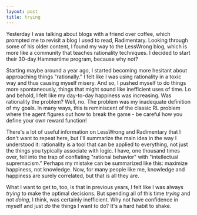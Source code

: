 ```yaml
---
layout: post
title: trying
---
```


Yesterday I was talking about blogs with a friend over coffee, which prompted me to revisit a blog I used to read, Radimentary. Looking through some of his older content, I found my way to the LessWrong blog, which is more like a community that teaches rationality techniques. I decided to start their 30-day Hammertime program, because why not? 

Starting maybe around a year ago, I started becoming more hesitant about approaching things "rationally." I felt like I was using rationality in a toxic way and thus causing myself misery. And so, I pushed myself to do things more spontaneously, things that might sound like inefficient uses of time. Lo and behold, I felt like my day-to-day happiness was increasing. Was rationality the problem? Well, no. The problem was my inadequate definition of my goals. In many ways, this is reminiscent of the classic RL problem where the agent figures out how to break the game - be careful how you define your own reward function!

There's a lot of useful information on LessWrong and Radimentary that I don't want to repeat here, but I'll summarize the main idea in the way I understood it: rationality is a tool that can be applied to everything, not just the things you typically associate with logic. I have, one thousand times over, fell into the trap of conflating "rational behavior" with "intellectual supremacism." Perhaps my mistake can be summarized like this: maximize happiness, not knowledge. Now, for many people like me, knowledge and happiness are surely correlated, but that is all they are. 

What I want to get to, too, is that in previous years, I felt like I was always *trying* to make the optimal decisions. But spending all of this time *trying* and not *doing*, I think, was certainly inefficient. Why not have confidence in myself and just *do* the things I want to do? It's a hard habit to shake.